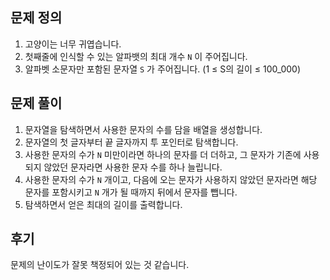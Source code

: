 ## 문제 정의

1. 고양이는 너무 귀엽습니다.
2. 첫째줄에 인식할 수 있는 알파뱃의 최대 개수 `N` 이 주어집니다.
3. 알파벳 소문자만 포함된 문자열 `S` 가 주어집니다. (1 ≤ S의 길이 ≤ 100_000)

## 문제 풀이

1. 문자열을 탐색하면서 사용한 문자의 수를 담을 배열을 생성합니다.
2. 문자열의 첫 글자부터 끝 글자까지 투 포인터로 탐색합니다.
3. 사용한 문자의 수가 `N` 미만이라면 하나의 문자를 더 더하고, 그 문자가 기존에 사용되지 않았던 문자라면 사용한 문자 수를 하나 늘립니다.
4. 사용한 문자의 수가 `N` 개이고, 다음에 오는 문자가 사용하지 않았던 문자라면 해당 문자를 포함시키고 `N` 개가 될 때까지 뒤에서 문자를 뺍니다.
5. 탐색하면서 얻은 최대의 길이를 출력합니다.

## 후기

문제의 난이도가 잘못 책정되어 있는 것 같습니다.